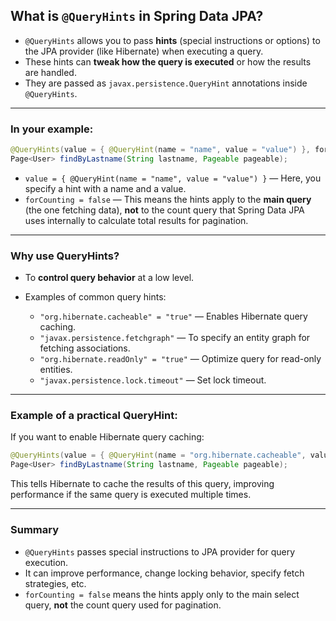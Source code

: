 ## What is `@QueryHints` in Spring Data JPA?

* `@QueryHints` allows you to pass **hints** (special instructions or options) to the JPA provider (like Hibernate) when executing a query.
* These hints can **tweak how the query is executed** or how the results are handled.
* They are passed as `javax.persistence.QueryHint` annotations inside `@QueryHints`.

---

### In your example:

```java
@QueryHints(value = { @QueryHint(name = "name", value = "value") }, forCounting = false)
Page<User> findByLastname(String lastname, Pageable pageable);
```

* `value = { @QueryHint(name = "name", value = "value") }` — Here, you specify a hint with a name and a value.
* `forCounting = false` — This means the hints apply to the **main query** (the one fetching data), **not** to the count query that Spring Data JPA uses internally to calculate total results for pagination.

---

### Why use QueryHints?

* To **control query behavior** at a low level.
* Examples of common query hints:

  * `"org.hibernate.cacheable" = "true"` — Enables Hibernate query caching.
  * `"javax.persistence.fetchgraph"` — To specify an entity graph for fetching associations.
  * `"org.hibernate.readOnly" = "true"` — Optimize query for read-only entities.
  * `"javax.persistence.lock.timeout"` — Set lock timeout.

---

### Example of a practical QueryHint:

If you want to enable Hibernate query caching:

```java
@QueryHints(value = { @QueryHint(name = "org.hibernate.cacheable", value = "true") }, forCounting = false)
Page<User> findByLastname(String lastname, Pageable pageable);
```

This tells Hibernate to cache the results of this query, improving performance if the same query is executed multiple times.

---

### Summary

* `@QueryHints` passes special instructions to JPA provider for query execution.
* It can improve performance, change locking behavior, specify fetch strategies, etc.
* `forCounting = false` means the hints apply only to the main select query, **not** the count query used for pagination.
